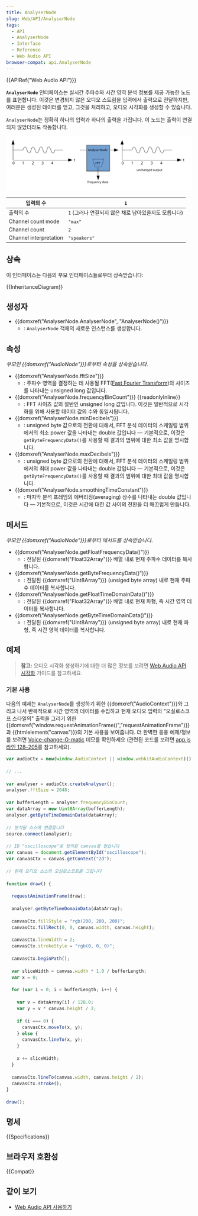 ```yaml
---
title: AnalyserNode
slug: Web/API/AnalyserNode
tags:
  - API
  - AnalyserNode
  - Interface
  - Reference
  - Web Audio API
browser-compat: api.AnalyserNode
---
```

{{APIRef("Web Audio API")}}

**`AnalyserNode`** 인터페이스는 실시간 주파수와 시간 영역 분석 정보를 제공 가능한 노드를 표현합니다. 이것은 변경되지 않은 오디오 스트림을 입력에서 출력으로 전달하지만, 여러분은 생성된 데이터를 얻고, 그것을 처리하고, 오디오 시각화를 생성할 수 있습니다.

`AnalyserNode`는 정확히 하나의 입력과 하나의 출력을 가집니다. 이 노드는 출력이 연결되지 않았더라도 작동합니다.

![오디오 스트림을 수정하지 않고, 이 노드는 FFT를 사용하여 이것에 관련된 주파수와 시간 영역의 데이터를 얻을 수 있게 합니다.](fttaudiodata_en.svg)

| 입력의 수              | `1`                                                   |
| ---------------------- | ----------------------------------------------------- |
| 출력의 수              | `1` (그러나 연결되지 않은 채로 남아있을지도 모릅니다) |
| Channel count mode     | `"max"`                                               |
| Channel count          | `2`                                                   |
| Channel interpretation | `"speakers"`                                          |

## 상속

이 인터페이스는 다음의 부모 인터페이스들로부터 상속받습니다:

{{InheritanceDiagram}}

## 생성자

- {{domxref("AnalyserNode.AnalyserNode", "AnalyserNode()")}}
  - : `AnalyserNode` 객체의 새로운 인스턴스를 생성합니다.

## 속성

_부모인 {{domxref("AudioNode")}}로부터 속성을 상속받습니다_.

- {{domxref("AnalyserNode.fftSize")}}
  - : 주파수 영역을 결정하는 데 사용될 FFT([Fast Fourier Transform](https://en.wikipedia.org/wiki/Fast_Fourier_transform))의 사이즈를 나타내는 unsigned long 값입니다.
- {{domxref("AnalyserNode.frequencyBinCount")}} {{readonlyInline}}
  - : FFT 사이즈 값의 절반인 unsigned long 값입니다. 이것은 일반적으로 시각화를 위해 사용할 데이터 값의 수와 동일시됩니다.
- {{domxref("AnalyserNode.minDecibels")}}
  - : unsigned byte 값으로의 전환에 대해서, FFT 분석 데이터의 스케일링 범위에서의 최소 power 값을 나타내는 double 값입니다 — 기본적으로, 이것은 `getByteFrequencyData()`를 사용할 때 결과의 범위에 대한 최소 값을 명시합니다.
- {{domxref("AnalyserNode.maxDecibels")}}
  - : unsigned byte 값으로의 전환에 대해서, FFT 분석 데이터의 스케일링 범위에서의 최대 power 값을 나타내는 double 값입니다 — 기본적으로, 이것은 `getByteFrequencyData()`를 사용할 때 결과의 범위에 대한 최대 값을 명시합니다.
- {{domxref("AnalyserNode.smoothingTimeConstant")}}
  - : 마지막 분석 프레임의 에버리징(averaging) 상수를 나타내는 double 값입니다 — 기본적으로, 이것은 시간에 대한 값 사이의 전환을 더 매끄럽게 만듭니다.

## 메서드

_부모인 {{domxref("AudioNode")}}로부터 메서드를 상속받습니다_.

- {{domxref("AnalyserNode.getFloatFrequencyData()")}}
  - : 전달된 {{domxref("Float32Array")}} 배열 내로 현재 주파수 데이터를 복사합니다.
- {{domxref("AnalyserNode.getByteFrequencyData()")}}
  - : 전달된 {{domxref("Uint8Array")}} (unsiged byte array) 내로 현재 주파수 데이터를 복사합니다.
- {{domxref("AnalyserNode.getFloatTimeDomainData()")}}
  - : 전달된 {{domxref("Float32Array")}} 배열 내로 현재 파형, 즉 시간 영역 데이터를 복사합니다.
- {{domxref("AnalyserNode.getByteTimeDomainData()")}}
  - : 전달된 {{domxref("Uint8Array")}} (unsigned byte array) 내로 현재 파형, 즉 시간 영역 데이터를 복사합니다.

## 예제

> **참고:** 오디오 시각화 생성하기에 대한 더 많은 정보를 보려면 [Web Audio API 시각화](/ko/docs/Web/API/Web_Audio_API/Visualizations_with_Web_Audio_API) 가이드를 참고하세요.

### 기본 사용

다음의 예제는 `AnalyserNode`를 생성하기 위한 {{domxref("AudioContext")}}와 그리고 나서 반복적으로 시간 영역의 데이터를 수집하고 현재 오디오 입력의 "오실로스코프 스타일의" 출력을 그리기 위한 {{domxref("window.requestAnimationFrame()","requestAnimationFrame")}}과 {{htmlelement("canvas")}}의 기본 사용을 보여줍니다. 더 완벽한 응용 예제/정보를 보려면 [Voice-change-O-matic](https://mdn.github.io/voice-change-o-matic/) 데모를 확인하세요 (관련된 코드를 보려면 [app.js 라인 128–205](https://github.com/mdn/voice-change-o-matic/blob/gh-pages/scripts/app.js#L128-L205)를 참고하세요).

```js
var audioCtx = new(window.AudioContext || window.webkitAudioContext)();

// ...

var analyser = audioCtx.createAnalyser();
analyser.fftSize = 2048;

var bufferLength = analyser.frequencyBinCount;
var dataArray = new Uint8Array(bufferLength);
analyser.getByteTimeDomainData(dataArray);

// 분석될 소스에 연결합니다
source.connect(analyser);

// ID "oscilloscope"로 정의된 canvas를 얻습니다
var canvas = document.getElementById("oscilloscope");
var canvasCtx = canvas.getContext("2d");

// 현재 오디오 소스의 오실로스코프를 그립니다

function draw() {

  requestAnimationFrame(draw);

  analyser.getByteTimeDomainData(dataArray);

  canvasCtx.fillStyle = "rgb(200, 200, 200)";
  canvasCtx.fillRect(0, 0, canvas.width, canvas.height);

  canvasCtx.lineWidth = 2;
  canvasCtx.strokeStyle = "rgb(0, 0, 0)";

  canvasCtx.beginPath();

  var sliceWidth = canvas.width * 1.0 / bufferLength;
  var x = 0;

  for (var i = 0; i < bufferLength; i++) {

    var v = dataArray[i] / 128.0;
    var y = v * canvas.height / 2;

    if (i === 0) {
      canvasCtx.moveTo(x, y);
    } else {
      canvasCtx.lineTo(x, y);
    }

    x += sliceWidth;
  }

  canvasCtx.lineTo(canvas.width, canvas.height / 2);
  canvasCtx.stroke();
}

draw();
```

## 명세

{{Specifications}}

## 브라우저 호환성

{{Compat}}

## 같이 보기

- [Web Audio API 사용하기](/ko/docs/Web/API/Web_Audio_API/Using_Web_Audio_API)
